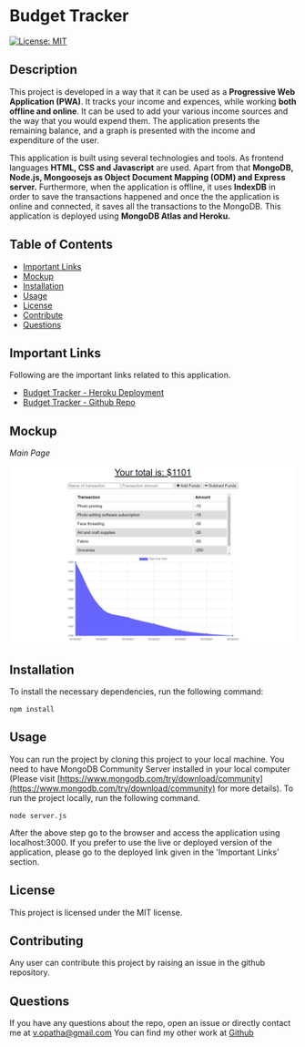 # Budget Tracker

[![License: MIT](https://img.shields.io/badge/License-MIT-yellow.svg)](https://opensource.org/licenses/MIT)

## Description

This project is developed in a way that it can be used as a **Progressive Web Application (PWA)**. It tracks your income and expences, while working **both offline and online**. It can be used to add your various income sources and the way that you would expend them. The application presents the remaining balance, and a graph is presented with the income and expenditure of the user.

This application is built using several technologies and tools. As frontend languages **HTML, CSS and Javascript** are used. Apart from that **MongoDB, Node.js, Mongoosejs as Object Document Mapping (ODM) and Express server.** Furthermore, when the application is offline, it uses **IndexDB** in order to save the transactions happened and once the the application is online and connected, it saves all the transactions to the MongoDB. This application is deployed using **MongoDB Atlas and Heroku.**

## Table of Contents

- [Important Links](#Important-Links)
- [Mockup](#Mockup)
- [Installation](#Installation)
- [Usage](#Usage)
- [License](#License)
- [Contribute](#Contributing)
- [Questions](#Questions)

## Important Links

Following are the important links related to this application.

- [Budget Tracker - Heroku Deployment](https://glacial-basin-20895.herokuapp.com/)
- [Budget Tracker - Github Repo](https://budget-track-123.herokuapp.com/)

## Mockup

_Main Page_

![Main Page](./readme_images/main_page.png)

## Installation

To install the necessary dependencies, run the following command:

```
npm install
```

## Usage

You can run the project by cloning this project to your local machine. You need to have MongoDB Community Server installed in your local computer (Please visit [https://www.mongodb.com/try/download/community](https://www.mongodb.com/try/download/community) for more details). To run the project locally, run the following command.

```
node server.js
```

After the above step go to the browser and access the application using localhost:3000. If you prefer to use the live or deployed version of the application, please go to the deployed link given in the 'Important Links' section.

## License

This project is licensed under the MIT license.

## Contributing

Any user can contribute this project by raising an issue in the github repository.

## Questions

If you have any questions about the repo, open an issue or directly contact me at <v.opatha@gmail.com> You can find my other work at [Github](https://github.com/vish-op)
